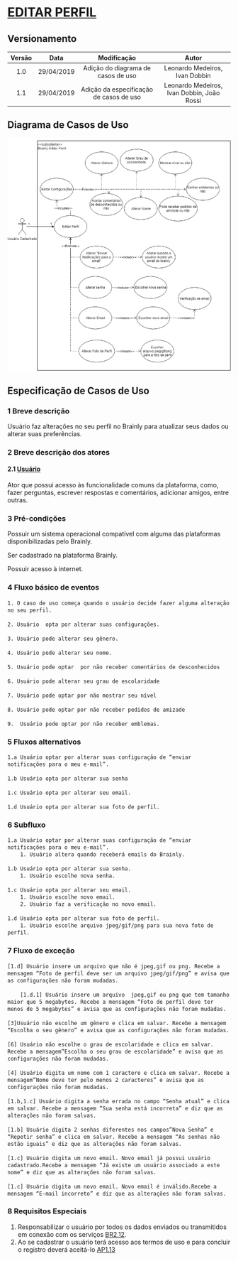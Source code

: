 # [EDITAR PERFIL](../../cenarios10x5f8c4.md#alterar-perfil)

## Versionamento

|  Versão | Data | Modificação | Autor |
|  :------: | :------: | :------: | :------:
| 1.0 | 29/04/2019 | Adição do diagrama de casos de uso | Leonardo Medeiros, Ivan Dobbin |
| 1.1 | 29/04/2019 | Adição da especificação de casos de uso | Leonardo Medeiros, Ivan Dobbin, João Rossi |

## Diagrama de Casos de Uso

![Diagrama de casos de uso: Alterar Perfil](../../images/diagramas_casos_uso/Alterar_Perfil.png)

## Especificação de Casos de Uso

### 1 Breve descrição
Usuário faz alterações no seu perfil no Brainly para atualizar seus dados ou alterar suas preferências.
### 2 Breve descrição dos atores
#### 2.1 [Usuário](../../lexicos10x5f8c4.md#l12660)
Ator que possui acesso às funcionalidade comuns da plataforma, como, fazer perguntas, escrever respostas e comentários, adicionar amigos, entre outras. 
### 3 Pré-condições
Possuir um sistema operacional compatível com alguma das plataformas disponibilizadas pelo Brainly.

Ser cadastrado na plataforma Brainly.

Possuir acesso à internet.

### 4 Fluxo básico de eventos
    1. O caso de uso começa quando o usuário decide fazer alguma alteração no seu perfil.
   
    2. Usuário  opta por alterar suas configurações.
   
    3. Usuário pode alterar seu gênero.
   
    4. Usuário pode alterar seu nome.
   
    5. Usuário pode optar  por não receber comentários de desconhecidos
   
    6. Usuário pode alterar seu grau de escolaridade
   
    7. Usuário pode optar por não mostrar seu nível 
   
    8. Usuário pode optar por não receber pedidos de amizade
   
    9.  Usuário pode optar por não receber emblemas.

### 5 Fluxos alternativos
	1.a Usuário optar por alterar suas configuração de “enviar notificações para o meu e-mail”.
    
    1.b Usuário opta por alterar sua senha
    
    1.c Usuário opta por alterar seu email.
    
    1.d Usuário opta por alterar sua foto de perfil.


### 6 Subfluxo
	1.a Usuário optar por alterar suas configuração de “enviar notificações para o meu e-mail”.
        1. Usuário altera quando receberá emails do Brainly.

    1.b Usuário opta por alterar sua senha.
        1. Usuário escolhe nova senha.

    1.c Usuário opta por alterar seu email.
        1. Usuário escolhe novo email.
        2. Usuário faz a verificação no novo email.

    1.d Usuário opta por alterar sua foto de perfil.
        1. Usuário escolhe arquivo jpeg/gif/png para sua nova foto de perfil.

### 7 Fluxo de exceção
	[1.d] Usuário insere um arquivo que não é jpeg,gif ou png. Recebe a mensagem “Foto de perfil deve ser um arquivo jpeg/gif/png” e avisa que as configurações não foram mudadas.

        [1.d.1] Usuário insere um arquivo  jpeg,gif ou png que tem tamanho maior que 5 megabytes. Recebe a mensagem “Foto de perfil deve ter menos de 5 megabytes” e avisa que as configurações não foram mudadas.

    [3]Usuário não escolhe um gênero e clica em salvar. Recebe a mensagem “Escolha o seu gênero” e avisa que as configurações não foram mudadas.

    [6] Usuário não escolhe o grau de escolaridade e clica em salvar. Recebe a mensagem”Escolha o seu grau de escolaridade” e avisa que as configurações não foram mudadas.

    [4] Usuário digita um nome com 1 caractere e clica em salvar. Recebe a mensagem”Nome deve ter pelo menos 2 caracteres” e avisa que as configurações não foram mudadas.

    [1.b,1.c] Usuário digita a senha errada no campo “Senha atual” e clica em salvar. Recebe a mensagem “Sua senha está incorreta” e diz que as alterações não foram salvas.

    [1.b] Usuário digita 2 senhas diferentes nos campos”Nova Senha” e “Repetir senha” e clica em salvar. Recebe a mensagem “As senhas não estão iguais” e diz que as alterações não foram salvas.

    [1.c] Usuário digita um novo email. Novo email já possui usuário cadastrado.Recebe a mensagem “Já existe um usuário associado a este nome” e diz que as alterações não foram salvas.

    [1.c] Usuário digita um novo email. Novo email é inválido.Recebe a mensagem “E-mail incorreto” e diz que as alterações não foram salvas.



### 8 Requisitos Especiais
1. Responsabilizar o usuário por todos os dados enviados ou transmitidos em conexão com os serviços [BR2.12](../../brainstorm.md).
2. Ao se cadastrar o usuário terá acesso aos termos de uso e para concluir o registro deverá aceitá-lo [AP1.13](../../analise_protocolo.md)
